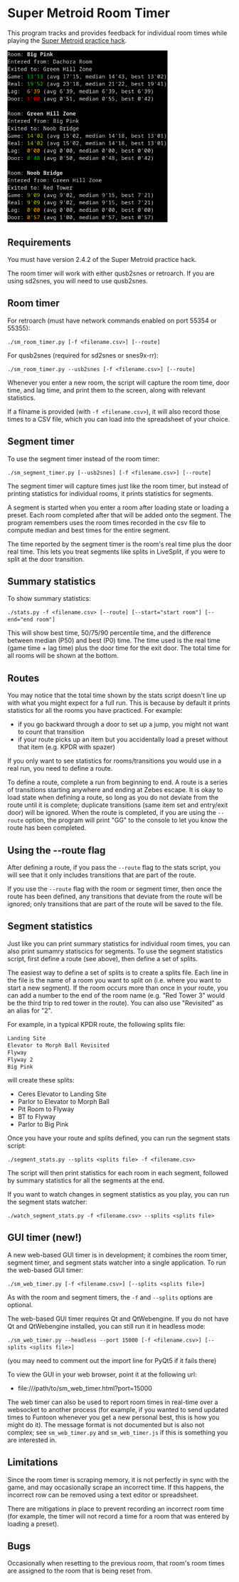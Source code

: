 Super Metroid Room Timer
========================

This program tracks and provides feedback for individual room times
while playing the [Super Metroid practice hack](https://smpractice.speedga.me/).

<img src="screenshots/sm_room_timer.png?raw=true" alt="Image of room timer in action" width="360">

Requirements
------------

You must have version 2.4.2 of the Super Metroid practice hack.

The room timer will work with either qusb2snes or retroarch.  If you are
using sd2snes, you will need to use qusb2snes.

Room timer
----------

For retroarch (must have network commands enabled on port 55354 or
55355):

```
./sm_room_timer.py [-f <filename.csv>] [--route]
```

For qusb2snes (required for sd2snes or snes9x-rr):

```
./sm_room_timer.py --usb2snes [-f <filename.csv>] [--route]
```

Whenever you enter a new room, the script will capture the room time,
door time, and lag time, and print them to the screen, along with
relevant statistics.

If a filname is provided (with `-f <filename.csv>`), it will also record
those times to a CSV file, which you can load into the spreadsheet of
your choice.

Segment timer
-------------

To use the segment timer instead of the room timer:

```
./sm_segment_timer.py [--usb2snes] [-f <filename.csv>] [--route]
```

The segment timer will capture times just like the room timer, but
instead of printing statistics for individual rooms, it prints
statistics for segments.

A segment is started when you enter a room after loading state or
loading a preset.  Each room completed after that will be added onto the
segment.  The program remembers uses the room times recorded in the csv
file to compute median and best times for the entire segment.

The time reported by the segment timer is the room's real time plus the
door real time.  This lets you treat segments like splits in LiveSplit,
if you were to split at the door transition.

Summary statistics
------------------

To show summary statistics:

```
./stats.py -f <filename.csv> [--route] [--start="start room"] [--end="end room"]
```

This will show best time, 50/75/90 percentile time, and the difference
between median (P50) and best (P0) time.  The time used is the real time
(game time + lag time) plus the door time for the exit door.  The total
time for all rooms will be shown at the bottom.

Routes
------

You may notice that the total time shown by the stats script doesn't
line up with what you might expect for a full run.  This is because by
default it prints statistics for all the rooms you have practiced.  For
example:

* if you go backward through a door to set up a jump, you might not want
  to count that transition
* if your route picks up an item but you accidentally load a preset
  without that item (e.g. KPDR with spazer)

If you only want to see statistics for rooms/transitions you would use
in a real run, you need to define a route.

To define a route, complete a run from beginning to end.  A route is a
series of transitions starting anywhere and ending at Zebes escape.  It
is okay to load state when defining a route, so long as you do not
deviate from the route until it is complete; duplicate transitions
(same item set and entry/exit door) will be ignored.  When the route is
completed, if you are using the `--route` option, the program will print
"GG" to the console to let you know the route has been completed.

Using the --route flag
----------------------

After defining a route, if you pass the `--route` flag to the stats
script, you will see that it only includes transitions that are part of
the route.

If you use the `--route` flag with the room or segment timer, then once
the route has been defined, any transitions that deviate from the route
will be ignored; only transitions that are part of the route will be
saved to the file.

Segment statistics
------------------

Just like you can print summary statistics for individual room times,
you can also print sumamry statiscics for segments.  To use the segment
statistics script, first define a route (see above), then define a set
of splits.

The easiest way to define a set of splits is to create a splits file.
Each line in the file is the name of a room you want to split on (i.e.
where you want to start a new segment).  If the room occurs more than
once in your route, you can add a number to the end of the room name
(e.g. "Red Tower 3" would be the third trip to red tower in the route).
You can also use "Revisited" as an alias for "2".

For example, in a typical KPDR route, the following splits file:

```
Landing Site
Elevator to Morph Ball Revisited
Flyway
Flyway 2
Big Pink
```

will create these splits:
* Ceres Elevator to Landing Site
* Parlor to Elevator to Morph Ball
* Pit Room to Flyway
* BT to Flyway
* Parlor to Big Pink

Once you have your route and splits defined, you can run the segment
stats script:

```
./segment_stats.py --splits <splits file> -f <filename.csv>
```

The script will then print statistics for each room in each segment,
followed by summary statistics for all the segments at the end.

If you want to watch changes in segment statistics as you play, you can
run the segment stats watcher:

```
./watch_segment_stats.py -f <filename.csv> --splits <splits file>
```

GUI timer (new!)
----------------

A new web-based GUI timer is in development; it combines the room timer,
segment timer, and segment stats watcher into a single application.  To
run the web-based GUI timer:

```
./sm_web_timer.py [-f <filename.csv>] [--splits <splits file>]
```

As with the room and segment timers, the `-f` and `--splits` options are
optional.

The web-based GUI timer requires Qt and QtWebengine.  If you do not have
Qt and QtWebengine installed, you can still run it in headless mode:

```
./sm_web_timer.py --headless --port 15000 [-f <filename.csv>] [--splits <splits file>]
```

(you may need to comment out the import line for PyQt5 if it fails there)

To view the GUI in your web browser, point it at the following url:

* file:///path/to/sm_web_timer.html?port=15000

The web timer can also be used to report room times in real-time over a
websocket to another process (for example, if you wanted to send updated
times to Funtoon whenever you get a new personal best, this is how you
might do it).  The message format is not documented but is also not
complex; see `sm_web_timer.py` and `sm_web_timer.js` if this is
something you are interested in.

Limitations
-----------

Since the room timer is scraping memory, it is not perfectly in sync
with the game, and may occasionally scrape an incorrect time.  If this
happens, the incorrect row can be removed using a text editor or
spreadsheet.

There are mitigations in place to prevent recording an incorrect room
time (for example, the timer will not record a time for a room that was
entered by loading a preset).

Bugs
----

Occasionally when resetting to the previous room, that room's room times
are assigned to the room that is being reset from.
